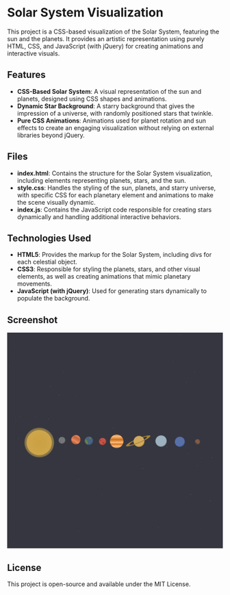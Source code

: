 # Solar System Visualization

This project is a CSS-based visualization of the Solar System, featuring the sun and the planets. It provides an artistic representation using purely HTML, CSS, and JavaScript (with jQuery) for creating animations and interactive visuals.

## Features
- **CSS-Based Solar System**: A visual representation of the sun and planets, designed using CSS shapes and animations.
- **Dynamic Star Background**: A starry background that gives the impression of a universe, with randomly positioned stars that twinkle.
- **Pure CSS Animations**: Animations used for planet rotation and sun effects to create an engaging visualization without relying on external libraries beyond jQuery.

## Files
- **index.html**: Contains the structure for the Solar System visualization, including elements representing planets, stars, and the sun.
- **style.css**: Handles the styling of the sun, planets, and starry universe, with specific CSS for each planetary element and animations to make the scene visually dynamic.
- **index.js**: Contains the JavaScript code responsible for creating stars dynamically and handling additional interactive behaviors.

## Technologies Used
- **HTML5**: Provides the markup for the Solar System, including divs for each celestial object.
- **CSS3**: Responsible for styling the planets, stars, and other visual elements, as well as creating animations that mimic planetary movements.
- **JavaScript (with jQuery)**: Used for generating stars dynamically to populate the background.

## Screenshot
![Solar System Visualization In CSS Screenshot](SolarSystemVisualizationInCSS.png)


## License
This project is open-source and available under the MIT License.

